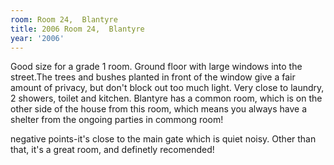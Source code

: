 ```yaml
---
room: Room 24,  Blantyre
title: 2006 Room 24,  Blantyre
year: '2006'
---
```


Good size for a grade 1 room. Ground floor with large windows into the street.The trees and bushes planted in front of the window give a fair amount of privacy, but don't block out too much light. Very close to laundry, 2 showers, toilet and kitchen. Blantyre has a common room, which is on the other side of the house from this room, which means you always have a shelter from the ongoing parties in commong room!

negative points-it's close to the main gate which is quiet noisy. Other than that, it's a great room, and definetly recomended!